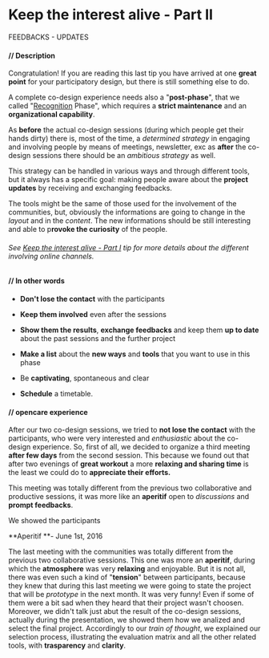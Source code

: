 # Keep the interest alive - Part II

FEEDBACKS - UPDATES

#### **// Description**

Congratulation! If you are reading this last tip you have arrived at one **great point** for your participatory design, but there is still something else to do. 

A complete co-design experience needs also a "**post-phase**", that we called "[Recognition](Our_experience_in_co-design_filed.md#recognition-phase) Phase", which requires a **strict maintenance** and an **organizational capability**.  

As **before** the actual co-design sessions (during which people get their hands dirty) there is, most of the time, a *determined strategy* in engaging and involving people by means of meetings, newsletter, exc as **after** the co-design sessions there should be an *ambitious strategy* as well. 

This strategy can be handled in various ways and through different tools, but it always has a specific goal: making people aware about the **project updates** by receiving and exchanging feedbacks. 

The tools might be the same of those used for the involvement of the communities, but, obviously the informations are going to change in the *layout* and in the *content*. The new informations should be still interesting and able to p**rovoke the curiosity** of the people. 

###### See [Keep the interest alive - Part I](keep_the_interest_alive.md) tip for more details about the different involving online channels.

#### **// In other words**

* **Don't lose the contact** with the participants

* **Keep them involved** even after the sessions

* **Show them the results**, **exchange feedbacks** and keep them **up to date** about the past sessions and the further project

* **Make a list** about the **new ways** and **tools** that you want to use in this phase

* Be **captivating**, spontaneous and clear

* **Schedule** a timetable.

#### **// opencare experience**

After our two co-design sessions, we tried to **not lose the contact** with the participants, who were very interested and *enthusiastic* about the co-design experience. So, first of all, we decided to organize a third meeting **after few days** from the second session. This because we found out that after two evenings of **great workout** a more **relaxing and sharing time** is the least we could do to **appreciate their efforts.**  

This meeting was totally different from the previous two collaborative and productive sessions, it was more like an **aperitif** open to *discussions* and **prompt feedbacks**. 

We showed the participants 

**Aperitif **- June 1st, 2016

The last meeting with the communities was totally different from the previous two collaborative sessions. This one was more an **aperitif**, during which the **atmosphere** was very **relaxing** and enjoyable. But it is not all, there was even such a kind of "**tension**" between participants, because they knew that during this last meeting we were going to state the project that will be *prototype* in the next month. It was very funny! Even if some of them were a bit sad when they heard that their project wasn't choosen. Moreover, we didn't talk just abut the result of the co-design sessions, actually during the presentation, we showed them how we analized and select the final project. Accordingly to our *train of thought*, we explained our selection process, illustrating the evaluation matrix and all the other related tools, with **trasparency** and **clarity**. 
